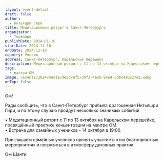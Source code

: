 ```yaml
---
layout: event-detail
draft: false
author:
  - Нитьяшри Гири
title: Медитационный ретрит в Санкт-Петербурге
organizator:
  - Теджашри
publishDate: 2024-01-10
startDate: 2024-11-10
endDate: 2024-12-10
country: Россия
address: Санкт-Петербург, Карельский перешейк
description: Медитационный ретрит с 11 по 13 октября на Карельском перешейке, посвящённый практике концентрации на мантре ОМ.  Приглашаем самайных учеников принять участие в этих благоприятных мероприятиях и погрузиться в атмосферу духовных практик.
tags:
  - мантра-ОМ
image: /events/2024/media/de3d7efb-d0f3-4acb-9ae4-5d8c4a0227e1.webp
onTop: false
---
```

Ом!

Рады сообщить, что в Санкт-Петербург прибыла драгоценная Нитьяшри Гири, и по этому случаю пройдут несколько значимых событий:  
  
• Медитационный ретрит с 11 по 13 октября на Карельском перешейке, посвящённый практике концентрации на мантре ОМ.  
• Встреча для самайных учеников - 14 октября в 19:00.  
  
Приглашаем самайных учеников принять участие в этих благоприятных мероприятиях и погрузиться в атмосферу духовных практик.  
  
Ом Шанти
